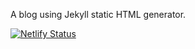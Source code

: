 A blog using Jekyll static HTML generator.

[![Netlify Status](https://api.netlify.com/api/v1/badges/e2d4488d-76f1-4856-9e88-d0cb9bd04da6/deploy-status)](https://app.netlify.com/sites/spz/deploys)

